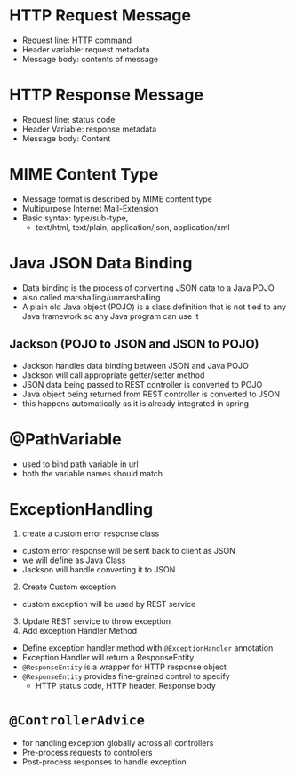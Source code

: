 # HTTP Request Message
- Request line: HTTP command
- Header variable: request metadata
- Message body: contents of message
# HTTP Response Message
- Request line: status code
- Header Variable: response metadata
- Message body: Content
# MIME Content Type
- Message format is described by MIME content type
- Multipurpose Internet Mail-Extension
- Basic syntax: type/sub-type, 
  - text/html, text/plain, application/json, application/xml

# Java JSON Data Binding
- Data binding is the process of converting JSON data to a Java POJO
- also called marshalling/unmarshalling
- A plain old Java object (POJO) is a class definition that is not tied to any Java framework so any Java program can use it
## Jackson (POJO to JSON and JSON to POJO)
- Jackson handles data binding between JSON and Java POJO
- Jackson will call appropriate getter/setter method
- JSON data being passed to REST controller is converted to POJO
- Java object being returned from REST controller is converted to JSON
- this happens automatically as it is already integrated in spring

# @PathVariable
- used to bind path variable in url
- both the variable names should match

# ExceptionHandling
1. create a custom error response class
  - custom error response will be sent back to client as JSON
  - we will define as Java Class
  - Jackson will handle converting it to JSON
2. Create Custom exception
  - custom exception will be used by REST service
3. Update REST service to throw exception
4. Add exception Handler Method
  - Define exception handler method with `@ExceptionHandler` annotation
  - Exception Handler will return a ResponseEntity
  - `@ResponseEntity` is a wrapper for HTTP response object
  - `@ResponseEntity` provides fine-grained control to specify
    - HTTP status code, HTTP header, Response body

# `@ControllerAdvice`
- for handling exception globally across all controllers
- Pre-process requests to controllers
- Post-process responses to handle exception